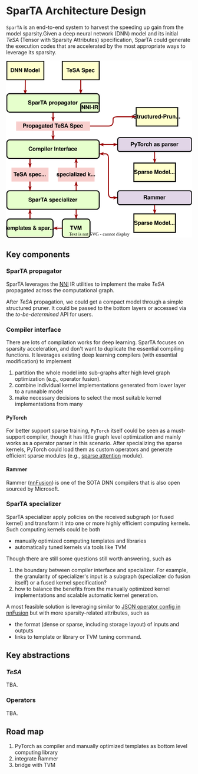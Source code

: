 # SparTA Architecture Design

`SparTA` is an end-to-end system to harvest the speeding up gain from the model sparsity.Given a deep neural network (DNN) model and its initial *TeSA* (Tensor with Sparsity Attributes) specification, SparTA could generate the execution codes that are accelerated by the most appropriate ways to leverage its sparsity.

![arch](medias/arch.svg)

## Key components

### SparTA propagator
SparTA leverages the [NNI](github.com/microsoft/nni) IR utilities to implement the make *TeSA* propagated across the computational graph. 

After *TeSA* propagation, we could get a compact model through a simple structured pruner. It could be passed to the bottom layers or accessed via the *to-be-determined* API for users.

### Compiler interface
There are lots of compilation works for deep learning. SparTA focuses on sparsity acceleration, and don't want to duplicate the essential compiling functions. It leverages existing deep learning compilers (with essential modification) to implement

1. partition the whole model into sub-graphs after high level graph optimization (e.g., operator fusion).
2. combine individual kernel implementations generated from lower layer to a runnable model 
3. make necessary decisions to select the most suitable kernel implementations from many

#### PyTorch
For better support sparse training, `PyTorch` itself could be seen as a must-support compiler, though it has little graph level optimization and mainly works as a operator parser in this scenario. After specializing the sparse kernels, PyTorch could load them as custom operators and generate efficient sparse modules (e.g., [sparse attention]() module).

#### Rammer
Rammer ([nnFusion](github.com/microsoft/nn-fusion)) is one of the SOTA DNN compilers that is also open sourced by Microsoft. 

### SparTA specializer
SparTA specializer apply policies on the received subgraph (or fused kernel) and transform it into one or more highly efficient computing kernels. Such computing kernels could be both
- manually optimized computing templates and libraries
- automatically tuned kernels via tools like TVM 

Though there are still some questions still worth answering, such as

1. the boundary between compiler interface and specializer. For example, the granularity of specializer's input is a subgraph (specializer do fusion itself) or a fused kernel specification?
2. how to balance the benefits from the manually optimized kernel implementations and scalable automatic kernel generation.

A most feasible solution is leveraging similar to [JSON operator config in nnFusion](https://github.com/microsoft/nnfusion/blob/master/src/contrib/custom_op/README.md) but with more sparsity-related attributes, such as 
- the format (dense or sparse, including storage layout) of inputs and outputs
- links to template or library or TVM tuning command.

## Key abstractions

### *TeSA* 
TBA.

### Operators
TBA.

## Road map

1. PyTorch as compiler and manually optimized templates as bottom level computing library
2. integrate Rammer
3. bridge with TVM